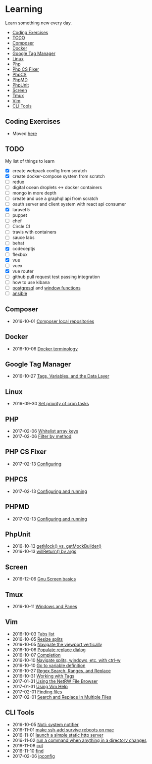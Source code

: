 # Learning

Learn something new every day.

* [Coding Exercises](#coding_exercises)
* [TODO](#todo)
* [Composer](#composer)
* [Docker](#docker)
* [Google Tag Manager](#google-tag-manager)
* [Linux](#linux)
* [Php](#php)
* [Php CS Fixer](#php-cs-fixer)
* [PhpCS](#phpcs)
* [PhpMD](#phpmd)
* [PhpUnit](#phpunit)
* [Screen](#screen)
* [Tmux](#tmux)
* [Vim](#vim)
* [CLI Tools](#cli-tools)

## Coding Exercises

* Moved [here](https://github.com/mikedfunk/coding-exercises)

## TODO

My list of things to learn

- [x] create webpack config from scratch
- [x] create docker-compose system from scratch
- [ ] redux
- [ ] digital ocean droplets <-> docker containers
- [ ] mongo in more depth
- [ ] create and use a graphql api from scratch
- [ ] oauth server and client system with react api consumer
- [x] laravel 5
- [ ] puppet
- [ ] chef
- [ ] Circle CI
- [ ] travis with containers
- [ ] sauce labs
- [ ] behat
- [x] codeceptjs
- [ ] flexbox
- [x] vue
- [ ] vuex
- [x] vue router
- [ ] github pull request test passing integration
- [ ] how to use kibana
- [ ] [postgresql](https://egghead.io/courses/get-started-with-postgres-sql) and [window functions](https://egghead.io/courses/use-window-functions-in-postgres)
- [ ] [ansible](https://serversforhackers.com/an-ansible-tutorial)

## Composer

* 2016-10-01 [Composer local repositories](composer/local-repo.md)

## Docker

* 2016-10-06 [Docker terminology](docker/terminology.md)

## Google Tag Manager

* 2016-10-27 [Tags, Variables, and the Data Layer](gtm/tags_and_variables.md)

## Linux

* 2016-09-30 [Set priority of cron tasks](linux/nice.md)

## PHP

* 2017-02-06 [Whitelist array keys](php/whitelist.md)
* 2017-02-06 [Filter by method](php/filter_by_method.md)

## PHP CS Fixer

* 2017-02-13 [Configuring](php-cs-fixer/config.md)

## PHPCS

* 2017-02-13 [Configuring and running](phpcs/config.md)

## PHPMD

* 2017-02-13 [Configuring and running](phpmd/config.md)

## PhpUnit

* 2016-10-13 [getMock() vs. getMockBuilder()](phpunit/get_mock_vs_get_mock_builder.md)
* 2016-10-13 [willReturn() by args](phpunit/will_return_by_args.md)

## Screen

* 2016-12-06 [Gnu Screen basics](screen/basics.md)

## Tmux

* 2016-10-11 [Windows and Panes](tmux/windows_and_panes.md)

## Vim

* 2016-10-03 [Tabs list](vim/tabs.md)
* 2016-10-05 [Resize splits](vim/resize_splits.md)
* 2016-10-05 [Navigate the viewport vertically](vim/viewport.md)
* 2016-10-06 [Populate replace dialog](vim/populate_replace.md)
* 2016-10-07 [Completion](vim/completion.md)
* 2016-10-10 [Navigate splits, windows, etc. with ctrl-w](vim/navigate_splits.md)
* 2016-10-10 [Go to variable definition](vim/go_to_var_def.md)
* 2016-10-27 [Regex Search, Ranges, and Replace](vim/regex_search.md)
* 2016-10-31 [Working with Tags](vim/tags.md)
* 2017-01-31 [Using the NetRW File Browser](vim/netrw.md)
* 2017-01-31 [Using Vim Help](vim/help.md)
* 2017-02-01 [Finding files](vim/finding_files.md)
* 2017-02-01 [Search and Replace In Multiple Files](vim/search_and_replace.md)

## CLI Tools

* 2016-10-05 [Noti: system notifier](cli_tools/noti.md)
* 2016-11-01 [make ssh-add survive reboots on mac](cli_tools/mac_ssh_add.md)
* 2016-11-01 [launch a simple static http server](cli_tools/http_server.md)
* 2016-11-02 [run a command when anything in a directory changes](cli_tools/watch.md)
* 2016-11-08 [cut](cli_tools/cut.md)
* 2016-11-10 [find](cli_tools/find.md)
* 2017-02-06 [ipconfig](cli_tools/ipconfig.md)
